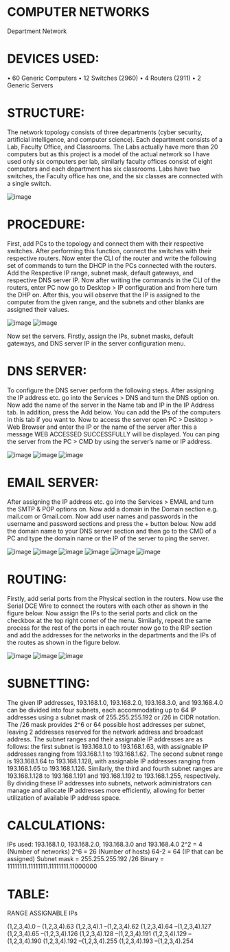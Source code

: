 # COMPUTER NETWORKS
Department Network

# DEVICES USED:
•	60 Generic Computers
•	12 Switches (2960)
•	4 Routers (2911)
•	2 Generic Servers

# STRUCTURE:
The network topology consists of three departments (cyber security, artificial intelligence, and computer science). Each department consists of a Lab, Faculty Office, and Classrooms. The Labs actually have more than 20 computers but as this project is a model of the actual network so I have used only six computers per lab, similarly faculty offices consist of eight computers and each department has six classrooms. Labs have two switches, the Faculty office has one, and the six classes are connected with a single switch. 

![image](https://github.com/iabdullah215/Computer-Networks/assets/121729444/be82c0ca-e1cb-4b1a-b91f-4a3183d04606)

# PROCEDURE:
First, add PCs to the topology and connect them with their respective switches. After performing this function, connect the switches with their respective routers. Now enter the CLI of the router and write the following set of commands to turn the DHCP in the PCs connected with the routers. Add the Respective IP range, subnet mask, default gateways, and respective DNS server IP. Now after writing the commands in the CLI of the routers, enter PC now go to Desktop > IP configuration and from here turn the DHP on. After this, you will observe that the IP is assigned to the computer from the given range, and the subnets and other blanks are assigned their values.

![image](https://github.com/iabdullah215/Computer-Networks/assets/121729444/6fb6bde7-8771-44f1-b5cb-e284d756d037)
![image](https://github.com/iabdullah215/Computer-Networks/assets/121729444/ba37bb50-9840-4621-9f33-473ef60d2e9c)

Now set the servers. Firstly, assign the IPs, subnet masks, default gateways, and DNS server IP in the server configuration menu.

# DNS SERVER:
To configure the DNS server perform the following steps.
After assigning the IP address etc. go into the Services > DNS and turn the DNS option on. Now add the name of the server in the Name tab and IP in the IP Address tab. In addition, press the Add below. You can add the IPs of the computers in this tab if you want to. Now to access the server open PC > Desktop > Web Browser and enter the IP or the name of the server after this a message WEB ACCESSED SUCCESSFULLY will be displayed. You can ping the server from the PC > CMD by using the server’s name or IP address.

![image](https://github.com/iabdullah215/Computer-Networks/assets/121729444/c384d1d0-1950-4d48-a2ce-7cf871749441)
![image](https://github.com/iabdullah215/Computer-Networks/assets/121729444/e907ea51-333f-46a4-9616-6f7736502b40)
![image](https://github.com/iabdullah215/Computer-Networks/assets/121729444/161800d4-7746-4a42-8f38-d795da6b2fe5)

# EMAIL SERVER:
After assigning the IP address etc. go into the Services > EMAIL and turn the SMTP & POP options on. Now add a domain in the Domain section e.g. mail.com or Gmail.com. Now add user names and passwords in the username and password sections and press the + button below. Now add the domain name to your DNS server section and then go to the CMD of a PC and type the domain name or the IP of the server to ping the server.

![image](https://github.com/iabdullah215/Computer-Networks/assets/121729444/3544d1d0-9831-4440-9fee-15935504c004)
![image](https://github.com/iabdullah215/Computer-Networks/assets/121729444/8b9ad1f4-c2d0-4801-9275-072bbc91c286)
![image](https://github.com/iabdullah215/Computer-Networks/assets/121729444/bf8921ed-35ee-451c-8bf6-30912c800b7b)
![image](https://github.com/iabdullah215/Computer-Networks/assets/121729444/a6c1244b-15f2-4113-8608-a3427443cda5)
![image](https://github.com/iabdullah215/Computer-Networks/assets/121729444/880cff96-3c04-4c23-b2cf-7fa8f061379c)
![image](https://github.com/iabdullah215/Computer-Networks/assets/121729444/c25a6c80-05db-454b-a14e-8c01a6846d7c)


# ROUTING:
Firstly, add serial ports from the Physical section in the routers. Now use the Serial DCE Wire to connect the routers with each other as shown in the figure below. Now assign the IPs to the serial ports and click on the checkbox at the top right corner of the menu. Similarly, repeat the same process for the rest of the ports in each router now go to the RIP section and add the addresses for the networks in the departments and the IPs of the routes as shown in the figure below.

![image](https://github.com/iabdullah215/Computer-Networks/assets/121729444/5e26d97a-5b44-4c50-ae20-ea82ec71de39)
![image](https://github.com/iabdullah215/Computer-Networks/assets/121729444/849b18c0-68ce-432c-8cde-ba5d296638aa)
![image](https://github.com/iabdullah215/Computer-Networks/assets/121729444/00f8e001-c10d-48d0-a4b9-1ebdb886ddad)

# SUBNETTING:
The given IP addresses, 193.168.1.0, 193.168.2.0, 193.168.3.0, and 193.168.4.0 can be divided into four subnets, each accommodating up to 64 IP addresses using a subnet mask of 255.255.255.192 or /26 in CIDR notation. The /26 mask provides 2^6 or 64 possible host addresses per subnet, leaving 2 addresses reserved for the network address and broadcast address. The subnet ranges and their assignable IP addresses are as follows: the first subnet is 193.168.1.0 to 193.168.1.63, with assignable IP addresses ranging from 193.168.1.1 to 193.168.1.62. The second subnet range is 193.168.1.64 to 193.168.1.128, with assignable IP addresses ranging from 193.168.1.65 to 193.168.1.126. Similarly, the third and fourth subnet ranges are 193.168.1.128 to 193.168.1.191 and 193.168.1.192 to 193.168.1.255, respectively. By dividing these IP addresses into subnets, network administrators can manage and allocate IP addresses more efficiently, allowing for better utilization of available IP address space.

# CALCULATIONS:
IPs used: 193.168.1.0, 193.168.2.0, 193.168.3.0 and 193.168.4.0
2^2 = 4 (Number of networks)
2^6 = 26 (Number of hosts)
64-2 = 64 (IP that can be assigned)
Subnet mask = 255.255.255.192 /26
Binary = 11111111.11111111.11111111.11000000

# TABLE:

RANGE	ASSIGNABLE IPs

(1,2,3,4).0 – (1,2,3,4).63 	    (1,2,3,4).1 –(1,2,3,4).62
(1,2,3,4).64 –(1,2,3,4).127	    (1,2,3,4).65 –(1,2,3,4).126
(1,2,3,4).128 –(1,2,3,4).191	  (1,2,3,4).129 –(1,2,3,4).190
(1,2,3,4).192 –(1,2,3,4).255	  (1,2,3,4).193 –(1,2,3,4).254

